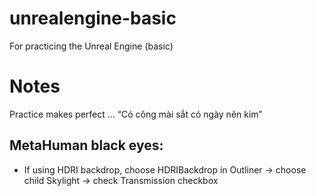 # unrealengine-basic
For practicing the Unreal Engine (basic)

# Notes

Practice makes perfect ... “Có công mài sắt có ngày nên kim”


## MetaHuman black eyes:
- If using HDRI backdrop, choose HDRIBackdrop in Outliner -> choose child Skylight -> check Transmission checkbox

